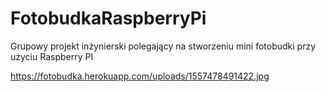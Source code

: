 # FotobudkaRaspberryPi
Grupowy projekt inżynierski polegający na stworzeniu mini fotobudki przy użyciu Raspberry PI

https://fotobudka.herokuapp.com/uploads/1557478491422.jpg
